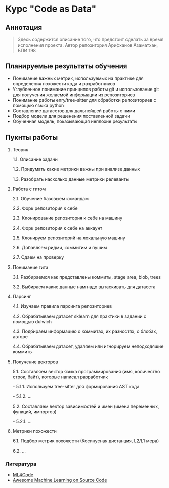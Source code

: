 # Курс "Code as Data"
## Аннотация
> Здесь содержится описание того, что предстоит сделать за время исполнения проекта. Автор репозитория Арифханов Азаматхан, БПИ 198

## Планируемые результаты обучения
* Понимание важных метрик, используемых на практике для определения похожести кода и разработчиков
* Углубленное понимание принципов работы git и использование git для получения желаемой информации из репозиториев
* Понимание работы enry/tree-sitter для обработки репозиториев с помощью языка python
* Составление датасетов для дальнейшей работы с ними
* Подбор модели для решенения поставленной задачи
* Обученная модель, показывающая неплохие результаты

## Пукнты работы
1. Теория
	<p>1.1. Описание задачи
	<p>1.2. Придумать какие метрики важны при анализе данных
	<p>1.3. Разобрать насколько данные метрики релеванты
2. Работа с гитом
	<p>2.1. Обучение базовыем командам
	<p>2.2. Форк репозитория к себе
	<p>2.3. Клонирование репозитория к себе на машину
	<p>2.4. Форк репозитория к себе на аккаунт
	<p>2.5. Клонируем репозиторий на локальную машину
	<p>2.6. Добавляем ридми, коммитим и пушим
	<p>2.7. Сдаем на проверку
3. Понимание гита
	<p>3.1. Разбираемся как представлены коммиты, stage area, blob, trees
	<p>3.2. Выбираем какие данные нам надо вытаскивать для датасета
4. Парсинг
	<p>4.1. Изучаем правила парсинга репозиториев 
	<p>4.2. Обрабатываем датасет sklearn для практики в задании с помощью dulwich
	<p>4.3. Подбираем информацию о коммитах, их разностях, о блобах, авторе
	<p>4.4. Обрабатываем датасет, удаляем или игнорируем неподходящие коммиты
5. Получение векторов
	<p>5.1. Составляем вектор языка программирования (имя, количество строк, байт), которые написал разработчик
		<p> - 5.1.1. Используем tree-sitter для формирования AST кода
		<p> - 5.1.2. ...
	<p>5.2. Составляем вектор зависимостей и имен (имена переменных, функций, импортов)
		<p> - 5.2.1. ...
6. Метрики похожести
	<p>6.1. Подбор метрик похожести  (Косинусная дистанция, L2/L1 мера)
	<p>6.2. ...

### Литература
* [ML4Code](https://ml4code.github.io/)
* [Awesome Machine Learning on Source Code](https://github.com/src-d/awesome-machine-learning-on-source-code)
